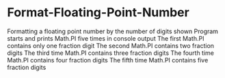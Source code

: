 # Format-Floating-Point-Number
Formatting a floating point number by the number of digits shown
Program starts and prints Math.PI five times in console output
The first Math.PI contains only one fraction digit
The second Math.PI contains two fraction digits
The third time Math.PI contains three fraction digits
The fourth time Math.PI contains four fraction digits
The fifth time Math.PI contains five fraction digits
